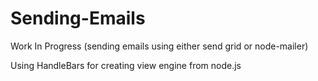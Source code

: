 # Sending-Emails
Work In Progress (sending emails using either send grid or node-mailer)

Using HandleBars for creating view engine from node.js
